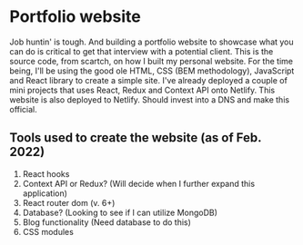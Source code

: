 # Portfolio website

Job huntin' is tough. And building a portfolio website to showcase what you can do is critical to get that interview with a potential
client. This is the source code, from scartch, on how I built my personal website. For the time being, I'll be using the good ole
HTML, CSS (BEM methodology), JavaScript and React library to create a simple site. I've already deployed a couple of mini projects that uses
React, Redux and Context API onto Netlify. This website is also deployed to Netlify. Should invest into a DNS and make this official.

## Tools used to create the website (as of Feb. 2022)

1. React hooks
2. Context API or Redux? (Will decide when I further expand this application)
3. React router dom (v. 6+)
4. Database? (Looking to see if I can utilize MongoDB)
5. Blog functionality (Need database to do this)
6. CSS modules
